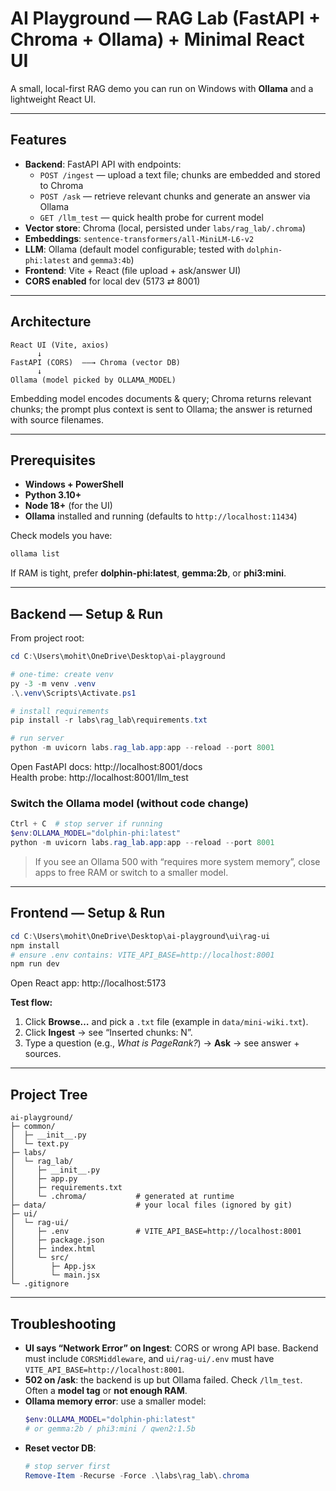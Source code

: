 # AI Playground — RAG Lab (FastAPI + Chroma + Ollama) + Minimal React UI

A small, local-first RAG demo you can run on Windows with **Ollama** and a lightweight React UI.


---

## Features
- **Backend**: FastAPI API with endpoints:
  - `POST /ingest` — upload a text file; chunks are embedded and stored to Chroma
  - `POST /ask` — retrieve relevant chunks and generate an answer via Ollama
  - `GET /llm_test` — quick health probe for current model
- **Vector store**: Chroma (local, persisted under `labs/rag_lab/.chroma`)
- **Embeddings**: `sentence-transformers/all-MiniLM-L6-v2`
- **LLM**: Ollama (default model configurable; tested with `dolphin-phi:latest` and `gemma3:4b`)
- **Frontend**: Vite + React (file upload + ask/answer UI)
- **CORS enabled** for local dev (5173 ⇄ 8001)

---

## Architecture
```
React UI (Vite, axios)
      ↓
FastAPI (CORS)  ——→ Chroma (vector DB)
      ↓
Ollama (model picked by OLLAMA_MODEL)
```
Embedding model encodes documents & query; Chroma returns relevant chunks; the prompt plus context is sent to Ollama; the answer is returned with source filenames.

---

## Prerequisites
- **Windows + PowerShell**
- **Python 3.10+**
- **Node 18+** (for the UI)
- **Ollama** installed and running (defaults to `http://localhost:11434`)

Check models you have:
```powershell
ollama list
```
If RAM is tight, prefer **dolphin-phi:latest**, **gemma:2b**, or **phi3:mini**.

---

## Backend — Setup & Run
From project root:
```powershell
cd C:\Users\mohit\OneDrive\Desktop\ai-playground

# one-time: create venv
py -3 -m venv .venv
.\.venv\Scripts\Activate.ps1

# install requirements
pip install -r labs\rag_lab\requirements.txt

# run server
python -m uvicorn labs.rag_lab.app:app --reload --port 8001
```
Open FastAPI docs: http://localhost:8001/docs  
Health probe: http://localhost:8001/llm_test

### Switch the Ollama model (without code change)
```powershell
Ctrl + C  # stop server if running
$env:OLLAMA_MODEL="dolphin-phi:latest"
python -m uvicorn labs.rag_lab.app:app --reload --port 8001
```

> If you see an Ollama 500 with “requires more system memory”, close apps to free RAM or switch to a smaller model.

---

## Frontend — Setup & Run
```powershell
cd C:\Users\mohit\OneDrive\Desktop\ai-playground\ui\rag-ui
npm install
# ensure .env contains: VITE_API_BASE=http://localhost:8001
npm run dev
```
Open React app: http://localhost:5173

**Test flow:**
1) Click **Browse…** and pick a `.txt` file (example in `data/mini-wiki.txt`).
2) Click **Ingest** → see “Inserted chunks: N”.
3) Type a question (e.g., *What is PageRank?*) → **Ask** → see answer + sources.

---

## Project Tree
```
ai-playground/
├─ common/
│  ├─ __init__.py
│  └─ text.py
├─ labs/
│  └─ rag_lab/
│     ├─ __init__.py
│     ├─ app.py
│     ├─ requirements.txt
│     └─ .chroma/           # generated at runtime
├─ data/                    # your local files (ignored by git)
├─ ui/
│  └─ rag-ui/
│     ├─ .env               # VITE_API_BASE=http://localhost:8001
│     ├─ package.json
│     ├─ index.html
│     └─ src/
│        ├─ App.jsx
│        └─ main.jsx
└─ .gitignore
```

---

## Troubleshooting
- **UI says “Network Error” on Ingest**: CORS or wrong API base. Backend must include `CORSMiddleware`, and `ui/rag-ui/.env` must have `VITE_API_BASE=http://localhost:8001`.
- **502 on /ask**: the backend is up but Ollama failed. Check `/llm_test`. Often a **model tag** or **not enough RAM**.
- **Ollama memory error**: use a smaller model:  
  ```powershell
  $env:OLLAMA_MODEL="dolphin-phi:latest"
  # or gemma:2b / phi3:mini / qwen2:1.5b
  ```
- **Reset vector DB**:
  ```powershell
  # stop server first
  Remove-Item -Recurse -Force .\labs\rag_lab\.chroma
  ```


